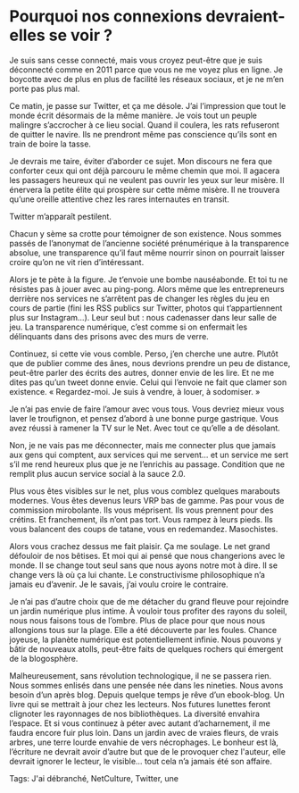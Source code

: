 # Pourquoi nos connexions devraient-elles se voir ?

Je suis sans cesse connecté, mais vous croyez peut-être que je suis déconnecté comme en 2011 parce que vous ne me voyez plus en ligne. Je boycotte avec de plus en plus de facilité les réseaux sociaux, et je ne m’en porte pas plus mal.

Ce matin, je passe sur Twitter, et ça me désole. J’ai l’impression que tout le monde écrit désormais de la même manière. Je vois tout un peuple malingre s’accrocher à ce lieu social. Quand il coulera, les rats refuseront de quitter le navire. Ils ne prendront même pas conscience qu’ils sont en train de boire la tasse.

Je devrais me taire, éviter d’aborder ce sujet. Mon discours ne fera que conforter ceux qui ont déjà parcouru le même chemin que moi. Il agacera les passagers heureux qui ne veulent pas ouvrir les yeux sur leur misère. Il énervera la petite élite qui prospère sur cette même misère. Il ne trouvera qu’une oreille attentive chez les rares internautes en transit.

Twitter m’apparaît pestilent.

Chacun y sème sa crotte pour témoigner de son existence. Nous sommes passés de l’anonymat de l’ancienne société prénumérique à la transparence absolue, une transparence qu’il faut même nourrir sinon on pourrait laisser croire qu’on ne vit rien d’intéressant.

Alors je te pète à la figure. Je t’envoie une bombe nauséabonde. Et toi tu ne résistes pas à jouer avec au ping-pong. Alors même que les entrepreneurs derrière nos services ne s’arrêtent pas de changer les règles du jeu en cours de partie (fini les RSS publics sur Twitter, photos qui t’appartiennent plus sur Instagram…). Leur seul but : nous cadenasser dans leur salle de jeu. La transparence numérique, c’est comme si on enfermait les délinquants dans des prisons avec des murs de verre.

Continuez, si cette vie vous comble. Perso, j’en cherche une autre. Plutôt que de publier comme des ânes, nous devrions prendre un peu de distance, peut-être parler des écrits des autres, donner envie de les lire. Et ne me dites pas qu’un tweet donne envie. Celui qui l’envoie ne fait que clamer son existence. « Regardez-moi. Je suis à vendre, à louer, à sodomiser. »

Je n’ai pas envie de faire l’amour avec vous tous. Vous devriez mieux vous laver le troufignon, et pensez d’abord à une bonne purge gastrique. Vous avez réussi à ramener la TV sur le Net. Avec tout ce qu’elle a de désolant.

Non, je ne vais pas me déconnecter, mais me connecter plus que jamais aux gens qui comptent, aux services qui me servent… et un service me sert s’il me rend heureux plus que je ne l’enrichis au passage. Condition que ne remplit plus aucun service social à la sauce 2.0.

Plus vous êtes visibles sur le net, plus vous comblez quelques marabouts modernes. Vous êtes devenus leurs VRP bas de gamme. Pas pour vous de commission mirobolante. Ils vous méprisent. Ils vous prennent pour des crétins. Et franchement, ils n’ont pas tort. Vous rampez à leurs pieds. Ils vous balancent des coups de tatane, vous en redemandez. Masochistes.

Alors vous crachez dessus me fait plaisir. Ça me soulage. Le net grand défouloir de nos bêtises. Et moi qui ai pensé que nous changerions avec le monde. Il se change tout seul sans que nous ayons notre mot à dire. Il se change vers là où ça lui chante. Le constructivisme philosophique n’a jamais eu d’avenir. Je le savais, j’ai voulu croire le contraire.

Je n’ai pas d’autre choix que de me détacher du grand fleuve pour rejoindre un jardin numérique plus intime. À vouloir tous profiter des rayons du soleil, nous nous faisons tous de l’ombre. Plus de place pour que nous nous allongions tous sur la plage. Elle a été découverte par les foules. Chance joyeuse, la planète numérique est potentiellement infinie. Nous pouvons y bâtir de nouveaux atolls, peut-être faits de quelques rochers qui émergent de la blogosphère.

Malheureusement, sans révolution technologique, il ne se passera rien. Nous sommes enlisés dans une pensée née dans les nineties. Nous avons besoin d’un après blog. Depuis quelque temps je rêve d’un ebook-blog. Un livre qui se mettrait à jour chez les lecteurs. Nos futures lunettes feront clignoter les rayonnages de nos bibliothèques. La diversité envahira l’espace. Et si vous continuez à péter avec autant d’acharnement, il me faudra encore fuir plus loin. Dans un jardin avec de vraies fleurs, de vrais arbres, une terre lourde envahie de vers nécrophages. Le bonheur est là, l’écriture ne devrait avoir d’autre but que de le provoquer chez l'auteur, elle devrait ignorer le lecteur, le visible… tout cela n’a jamais été son affaire.

Tags: J'ai débranché, NetCulture, Twitter, une